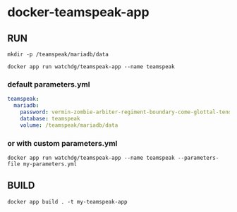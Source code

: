 # docker-teamspeak-app

## RUN

```
mkdir -p /teamspeak/mariadb/data
```

```
docker app run watchdg/teamspeak-app --name teamspeak
```

### default parameters.yml

```yml
teamspeak:
  mariadb:
    password: vermin-zombie-arbiter-regiment-boundary-come-glottal-tenon
    database: teamspeak
    volume: /teamspeak/mariadb/data
```

### or with custom parameters.yml

```
docker app run watchdg/teamspeak-app --name teamspeak --parameters-file my-parameters.yml
```

## BUILD

```
docker app build . -t my-teamspeak-app
```

